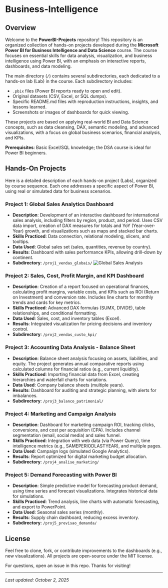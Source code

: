 # Business-Intelligence

## Overview

Welcome to the **PowerBI-Projects** repository! This repository is an organized collection of hands-on projects developed during the **Microsoft Power BI for Business Intelligence and Data Science** course. The course focuses on essential skills for data analysis, visualization, and business intelligence using Power BI, with an emphasis on interactive reports, dashboards, and data modeling.

The main directory (`/`) contains several subdirectories, each dedicated to a hands-on lab (Lab) in the course. Each subdirectory includes:
- `.pbix` files (Power BI reports ready to open and edit).
- Original datasets (CSV, Excel, or SQL dumps).
- Specific README.md files with reproduction instructions, insights, and lessons learned.
- Screenshots or images of dashboards for quick viewing.

These projects are based on applying real-world BI and Data Science concepts, such as data cleansing, DAX, semantic modeling, and advanced visualizations, with a focus on global business scenarios, financial analysis, and KPIs.

**Prerequisites**: Basic Excel/SQL knowledge; the DSA course is ideal for Power BI beginners.

## Hands-On Projects

Here is a detailed description of each hands-on project (Labs), organized by course sequence. Each one addresses a specific aspect of Power BI, using real or simulated data for business scenarios.

### Project 1: Global Sales Analytics Dashboard
- **Description**: Development of an interactive dashboard for international sales analysis, including filters by region, product, and period. Uses CSV data import, creation of DAX measures for totals and YoY (Year-over-Year) growth, and visualizations such as maps and stacked bar charts.
- **Skills Practiced**: Data connection, relational modeling, slicers, and tooltips.
- **Data Used**: Global sales set (sales, quantities, revenue by country).
- **Results**: Dashboard with sales performance KPIs, allowing drill-down by continent.
- **Subdirectory**: `/proj1_vendas_globais/`
![Global Sales Analysis](Global_Sales_analisys.png)

### Project 2: Sales, Cost, Profit Margin, and KPI Dashboard
- **Description**: Creation of a report focused on operational finances, calculating profit margins, variable costs, and KPIs such as ROI (Return on Investment) and conversion rate. Includes line charts for monthly trends and cards for key metrics.
- **Skills Practiced**: Advanced DAX formulas (SUMX, DIVIDE), table relationships, and conditional formatting.
- **Data Used**: Sales, cost, and inventory tables (Excel).
- **Results**: Integrated visualization for pricing decisions and inventory control.
- **Subdirectory**: `/proj2_vendas_custo_kpi/`

### Project 3: Accounting Data Analysis - Balance Sheet
- **Description**: Balance sheet analysis focusing on assets, liabilities, and equity. The project generates annual comparative reports using calculated columns for financial ratios (e.g., current liquidity).
- **Skills Practiced**: Importing financial data from Excel, creating hierarchies and waterfall charts for variations.
- **Data Used**: Company balance sheets (multiple years).
- **Results**: Dashboard for auditing and strategic planning, with alerts for imbalances.
- **Subdirectory**: `/proj3_balanco_patrimonial/`

### Project 4: Marketing and Campaign Analysis
- **Description**: Dashboard for marketing campaign ROI, tracking clicks, conversions, and cost per acquisition (CPA). Includes channel segmentation (email, social media) and sales funnel.
- **Skills Practiced**: Integration with web data (via Power Query), time intelligence metrics (e.g., SAMEPERIODLASTYEAR), and multiple pages.
- **Data Used**: Campaign logs (simulated Google Analytics).
- **Results**: Report optimized for digital marketing budget allocation.
- **Subdirectory**: `/proj4_analise_marketing/`

### Project 5: Demand Forecasting with Power BI
- **Description**: Simple predictive model for forecasting product demand, using time series and forecast visualizations. Integrates historical data for simulations.
- **Skills Practiced**: Trend analysis, line charts with automatic forecasting, and export to PowerPoint.
- **Data Used**: Seasonal sales series (monthly).
- **Results**: Supply chain dashboard, reducing excess inventory.
- **Subdirectory**: `/proj5_previsao_demanda/`

## License
Feel free to clone, fork, or contribute improvements to the dashboards (e.g., new visualizations). All projects are open-source under the MIT license.

For questions, open an issue in this repo. Thanks for visiting!

---

*Last updated: October 2, 2025*
